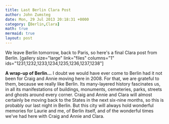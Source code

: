 ```yaml
---
title: Last Berlin Clara Post
author: John Zumsteg
date: Mon, 29 Jul 2013 20:18:31 +0000
category: [Berlin,Clara]
math: true
mermaid: true
layout: post
---
```

We leave Berlin tomorrow, back to Paris, so here's a final Clara post from Berlin.
[gallery size="large" link="files" columns="1" ids="1231,1232,1233,1234,1235,1236,1237,1238"]

<b>A wrap-up of Berlin...</b>
I doubt we would have ever come to Berlin had it not been for Craig and Annie moving here in 2008. For that, we are grateful to them, because we really like Berlin. Its many-layered history fascinates us, in all its manifestations of buildings, monuments, cemeteries, parks, streets and ghosts around every corner. Craig and Annie and Clara will almost certainly be moving back to the States in the next six-nine months, so this is probably our last night in Berlin. But this city will always hold wonderful memories for Laurie and me, of Berlin itself, and of the wonderful times we've had here with Craig and Annie and Clara.
